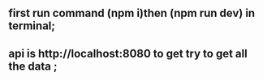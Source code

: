 ## first run command (npm i)then (npm run dev) in terminal;
## api is http://localhost:8080  to get try to get all the data ;